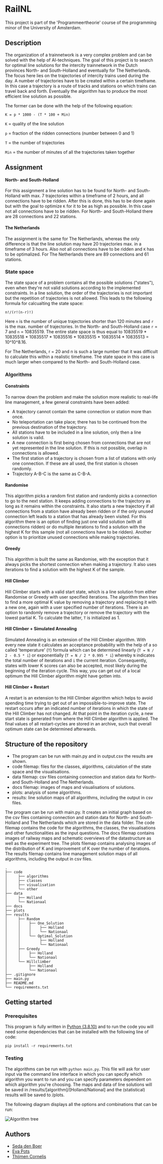 # RailNL
This project is part of the 'Programmeertheorie' course of the programming minor of the University of Amsterdam.

## Description
The organization of a trainnetwork is a very complex problem and can be solved with the help of AI-techniques. The goal of this project is to search for optimal line solutions for the intercity trainnetwork in the Dutch provinces North- and South-Holland and eventually for The Netherlands. The focus here lies on the trajectories of intercity trains used during the day. A number of trajectories have to be created within a certain timeframe. In this case a trajectory is a route of tracks and stations on which trains can travel back and forth. Eventually the algorithm has to produce the most efficient line solution as possible.

The former can be done with the help of the following equation:

`K = p * 1000 - (T * 100 + Min)`

`K` = quality of the line solution

`p` = fraction of the ridden connections (number between 0 and 1)

`T` = the number of trajectories

`Min` = the number of minutes of all the trajectories taken together

## Assignment
#### North- and South-Holland
For this assignment a line solution has to be found for North- and South-Holland with max. 7 trajectories within a timeframe of 2 hours, and all connections have to be ridden. After this is done, this has to be done again but with the goal to optimize `K` for it to be as high as possible. In this case not all connections have to be ridden. For North- and South-Holland there are 28 connections and 22 stations.

#### The Netherlands
The assignment is the same for The Netherlands, whereas the only difference is that the line solution may have 20 trajectories max. in a timeframe of 3 hours. Also not all connections have to be ridden and `K` has to be optimalized. For The Netherlands there are 89 connections and 61 stations.

### State space 
The state space of a problem contains all the possible solutions ("states"), even when they're not valid solutions according to the implemented constraints. In a line solution, the order of the trajectories is not important but the repetition of trajectories is not allowed. This leads to the following formula for calcualting the state space:

`n!/(r!(n-r)!)`

Here `n` is the number of unique trajectories shorter than 120 minutes and `r` is the max. number of trajectories. In the North- and South-Holland case `r` = 7 and `n` = 10835519. The entire state space is thus equal to 10835519 * 10835518 * 10835517 * 10835516 * 10835515 * 10835514 * 10835513 = 10^10^8.16.

For The Netherlands, r = 20 and n is such a large number that it was difficult to calculate this within a realistic timeframe. The state space in this case is much larger when compared to the North- and South-Holland case.

### Algorithms
#### Constraints
To narrow down the problem and make the solution more realistic to real-life line management, a few general constraints have been added:

* A trajectory cannot contain the same connection or station more than once.
* No teleportation can take place; there has to be continued from the previous destination of the trajectory.
* All stations have to be included in a line solution, only then a line solution is valid.
* A new connection is first being chosen from connections that are not yet represented in the line solution. If this is not possible, overlap in connections is allowed.
* The first station of a trajectory is chosen from a list of stations with only one connection. If these are all used, the first station is chosen randomly.
* Trajectory A-B-C is the same as C-B-A.

#### Randomise
This algorithm picks a random first station and randomly picks a connection to go to the next station. It keeps adding connections to the trajectory as long as it remains within the constraints. It also starts a new trajectory if all connections from a station have already been ridden or if the only unused connection left leads to a station that has already been visited. For this algorithm there is an option of finding just one valid solution (with all connections ridden) or do multiple iterations to find a solution with the highest K for this sample (not all connections have to be ridden). Another option is to prioritize unused connections while making trajectories.

#### Greedy
This algorithm is built the same as Randomise, with the exception that it always picks the shortest connection when making a trajectory. It also uses iterations to find a solution with the highest K of the sample.

#### Hill Climber
Hill Climber starts with a valid start state, which is a line solution from either Randomise or Greedy with user specified iterations. The algorithm then tries to find a more optimal K value by removing a trajectory and replacing it with a new one, again with a user specified number of iterations. There is an option to randomly remove a trajectory or remove the trajectory with the lowest partial K. To calculate the latter, `T` is initialized as 1.

#### Hill Climber + Simulated Annealing
Simulated Annealing is an extension of the Hill Climber algorithm. With every new state it calculates an acceptance probability with the help of a so called 'temperature' (`T`)  formula which can be determined linearly (`T = N / 2 - 0.5 * i`) or exponentially (`T = N / 2 * 0.995 * i`) whereby `N` indicates the total number of iterations and `i` the current iteration. Consequently, states with lower K scores can also be accepted, most likely during the beginning of the iteration cycle. This way, you can get out of a local optimum the Hill Climber algorithm might have gotten into.

#### Hill Climber + Restart
A restart is an extension to the Hill Climber algorithm which helps to avoid spending time trying to get out of an impossible-to-improve state. The restart occurs after an indicated number of iterations in which the state of the Hill Climber has not changed. At that point in the iteration cycle, a new start state is generated from where the Hill Climber algorithm is applied. The final values of all restart-cycles are stored in an archive, such that overall optimum state can be determined afterwards.

## Structure of the repository
* The program can be run with main.py and in output.csv the results are shown.
* code filemap: files for the classes, algorithms, calculation of the state space and the visualisations.
* data filemap: csv files containing connection and station data for North- and South-Holland and The Netherlands.
* docs filemap: images of maps and visualisations of solutions.
* plots: analysis of some algorithms.
* results: line solution maps of all algorithms, including the output in csv files.

The program can be run with main.py. It creates an initial graph based on the csv files containing connection and station data for North- and South-Holland and The Netherlands which are stored in the data folder. The code filemap contains the code for the algorithms, the classes, the visualisations and other functionalities as the input questions. The docs filemap contains images of railway maps and schematic overviews of the datastructure as well as the experiment tree. The plots filemap contains analysing images of the distribution of K and improvement of K over the number of iterations. The results filemap contains line management solution maps of all algorithms, including the output in csv files.
```
.
├── code    
│     ├── algorithms
│     ├── classes
│     ├── visualisation
│     └── other
├── data  
│     ├── Holland
│     └── Nationaal
├── docs                    
├── plots 
├── results
│     ├── Random
│     │    ├── One_Solution
│     │    │    ├── Holland
│     │    │    └── Nationaal
│     │    └── Optimal_Solution
│     │         ├── Holland
│     │         └── Nationaal
│     ├── Greedy
│     │    ├── Holland
│     │    └── Nationaal
│     └── Hillclimber
│          ├── Holland
│          └── Nationaal
├── .gitignore
├── main.py
├── README.md
└── requirements.txt
```
## Getting started
### Prerequisites
This program is fully written in [Python (3.8.10)](https://www.python.org/downloads/) and to run the code you will need some dependencies that can be installed with the following line of code:

`pip install -r requirements.txt`

### Testing
The algorithms can be run with `python main.py`. This file will ask for user input via the command line interface in which you can specify which algorithm you want to run and you can specify parameters dependent on which algorithm you're choosing.
The maps and data of line solutions will be saved in /results/[algorithm]/[Holland/National] and the (statistical) results will be saved to /plots.

The following diagram displays all the options and combinations that can be run:

![Algorithm tree](docs/algorithm_tree.png)

## Authors
* [Seda den Boer](https://www.github.com/sedadenboer)
* [Eva Pots](https://github.com/evapots)
* [Thijmen Cornelis](https://github.com/Thijmen1411)
